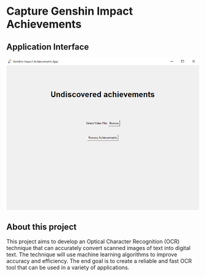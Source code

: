 # Capture Genshin Impact Achievements

## Application Interface

![](https://github.com/phantichchai/capture-genshin-achievements/blob/main/docs/source/img/application.png)

## About this project

This project aims to develop an Optical Character Recognition (OCR) technique that can accurately convert scanned images of text into digital text. The technique will use machine learning algorithms to improve accuracy and efficiency. The end goal is to create a reliable and fast OCR tool that can be used in a variety of applications. 

